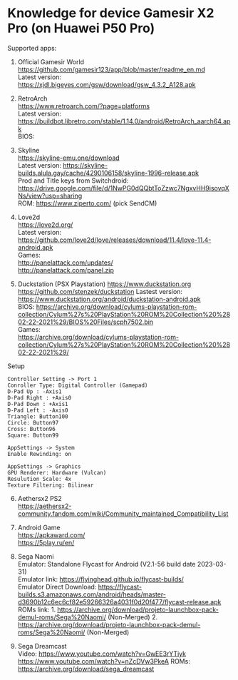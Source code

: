 # Knowledge for device Gamesir X2 Pro (on Huawei P50 Pro)

Supported apps:  
1. Official Gamesir World   
https://github.com/gamesir123/app/blob/master/readme_en.md   
Latest version: https://xjdl.bigeyes.com/gsw/download/gsw_4.3.2_A128.apk   

2. RetroArch  
https://www.retroarch.com/?page=platforms   
Latest version: https://buildbot.libretro.com/stable/1.14.0/android/RetroArch_aarch64.apk   
BIOS: 

3. Skyline  
https://skyline-emu.one/download   
Latest version: https://skyline-builds.alula.gay/cache/4290106158/skyline-1996-release.apk  
Prod and Title keys from Switchdroid: https://drive.google.com/file/d/1NwPG0dQQbtToZzwc7NgxvHH9isovqXNs/view?usp=sharing  
ROM: https://www.ziperto.com/ (pick SendCM)  

4. Love2d  
https://love2d.org/   
Latest version: https://github.com/love2d/love/releases/download/11.4/love-11.4-android.apk   
Games:  
http://panelattack.com/updates/   
http://panelattack.com/panel.zip   

5. Duckstation (PSX Playstation)
https://www.duckstation.org
https://github.com/stenzek/duckstation
Lastest version: https://www.duckstation.org/android/duckstation-android.apk  
BIOS: 
https://archive.org/download/cylums-playstation-rom-collection/Cylum%27s%20PlayStation%20ROM%20Collection%20%2802-22-2021%29/BIOS%20Files/scph7502.bin  
Games:  
https://archive.org/download/cylums-playstation-rom-collection/Cylum%27s%20PlayStation%20ROM%20Collection%20%2802-22-2021%29/  

Setup   
```
Controller Setting -> Port 1
Conroller Type: Digital Controller (Gamepad)
D-Pad Up : -Axis1
D-Pad Right : +Axis0
D-Pad Down : +Axis1
D-Pad Left : -Axis0
Triangle: Button100
Circle: Button97
Cross: Button96
Square: Button99

AppSettings -> System
Enable Rewinding: on

AppSettings -> Graphics
GPU Renderer: Hardware (Vulcan)
Resulution Scale: 4x
Texture Filtering: Bilinear
```

6. Aethersx2 PS2  
https://aethersx2-community.fandom.com/wiki/Community_maintained_Compatibility_List

7. Android Game  
https://apkaward.com/  
https://5play.ru/en/  

8. Sega Naomi  
Emulator: Standalone Flycast for Android (V2.1-56 build date 2023-03-31)  
Emulator link: https://flyinghead.github.io/flycast-builds/  
Emulator Direct Download: https://flycast-builds.s3.amazonaws.com/android/heads/master-d3690b12c6ec6cf82e59266326a4031f0d20f477/flycast-release.apk  
ROMs link: 1. https://archive.org/download/projeto-launchbox-pack-demul-roms/Sega%20Naomi/ (Non-Merged)
           2. https://archive.org/download/projeto-launchbox-pack-demul-roms/Sega%20Naomi/ (Non-Merged)

8. Sega Dreamcast  
Video: 
https://www.youtube.com/watch?v=GwEE3rYTiyk  
https://www.youtube.com/watch?v=nZcDVw3PkeA
ROMs: https://archive.org/download/sega_dreamcast  
